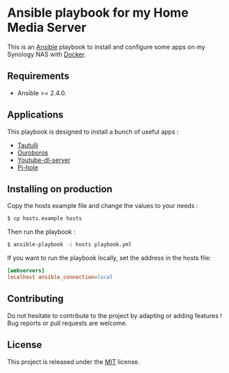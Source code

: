 # Ansible playbook for my Home Media Server

This is an [Ansible](https://www.ansible.com) playbook to install and configure some apps on my Synology NAS with [Docker](https://www.docker.com).

## Requirements

+ Ansible >= 2.4.0.

## Applications

This playbook is designed to install a bunch of useful apps :

+ [Tautulli](https://tautulli.com/)
+ [Ouroboros](https://github.com/pyouroboros/ouroboros)
+ [Youtube-dl-server](https://github.com/manbearwiz/youtube-dl-server)
+ [Pi-hole](https://pi-hole.net/)

## Installing on production

Copy the hosts example file and change the values to your needs :

```bash
$ cp hosts.example hosts
```

Then run the playbook :

```bash
$ ansible-playbook -i hosts playbook.yml
```

If you want to run the playbook locally, set the address in the hosts file:
```ini
[webservers]
localhost ansible_connection=local
```

## Contributing

Do not hesitate to contribute to the project by adapting or adding features ! Bug reports or pull requests are welcome.

## License

This project is released under the [MIT](http://opensource.org/licenses/MIT) license.
